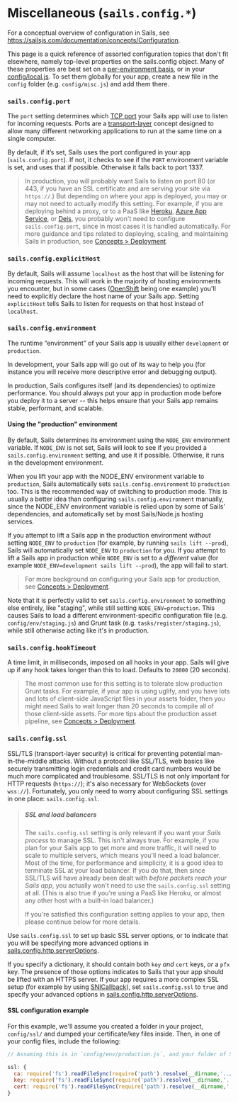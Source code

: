 # Miscellaneous (`sails.config.*`)

For a conceptual overview of configuration in Sails, see https://sailsjs.com/documentation/concepts/Configuration.

This page is a quick reference of assorted configuration topics that don't fit elsewhere, namely top-level properties on the sails.config object.  Many of these properties are best set on a [per-environment basis](https://sailsjs.com/documentation/anatomy/my-app/config/env), or in your [config/local.js](https://sailsjs.com/documentation/concepts/configuration/the-local-js-file).  To set them globally for your app, create a new file in the `config` folder (e.g. `config/misc.js`) and add them there.

### `sails.config.port`

The `port` setting determines which <a href="http://en.wikipedia.org/wiki/Port_(computer_networking)">TCP port</a> your Sails app will use to listen for incoming requests.  Ports are a [transport-layer](https://en.wikipedia.org/wiki/Transport_layer) concept designed to allow many different networking applications to run at the same time on a single computer.

By default, if it&rsquo;s set, Sails uses the port configured in your app (`sails.config.port`).  If not, it checks to see if the `PORT` environment variable is set, and uses that if possible.  Otherwise it falls back to port 1337.

> In production, you will probably want Sails to listen on port 80 (or 443, if you have an SSL certificate and are serving your site via `https://`.)  But depending on where your app is deployed, you may or may not need to actually modify this setting.  For example, if you are deploying behind a proxy, or to a PaaS like [Heroku](http://heroku.com), [Azure App Service](https://azure.microsoft.com/en-us/services/app-service/), or [Deis](http://deis.io/), you probably won't need to configure `sails.config.port`, since in most cases it is handled automatically.  For more guidance and tips related to deploying, scaling, and maintaining Sails in production, see [Concepts > Deployment](https://sailsjs.com/documentation/concepts/deployment).


### `sails.config.explicitHost`

By default, Sails will assume `localhost` as the host that will be listening for incoming requests.  This will work in the majority of hosting environments you encounter, but in some cases ([OpenShift](http://www.openshift.com) being one example) you'll need to explicitly declare the host name of your Sails app.  Setting `explicitHost` tells Sails to listen for requests on that host instead of `localhost`.


### `sails.config.environment`

The runtime &ldquo;environment&rdquo; of your Sails app is usually either `development` or `production`.

In development, your Sails app will go out of its way to help you (for instance you will receive more descriptive error and debugging output).

In production, Sails configures itself (and its dependencies) to optimize performance.  You should always put your app in production mode before you deploy it to a server -- this helps ensure that your Sails app remains stable, performant, and scalable.

#### Using the "production" environment

By default, Sails determines its environment using the `NODE_ENV` environment variable. If `NODE_ENV` is not set, Sails will look to see if you provided a `sails.config.environment` setting, and use it if possible.  Otherwise, it runs in the development environment.

When you lift your app with the NODE_ENV environment variable to `production`, Sails automatically sets `sails.config.environment` to `production` too.  This is the recommended way of switching to production mode.  This is usually a better idea than configuring `sails.config.environment` manually, since the NODE_ENV environment variable is relied upon by some of Sails&rsquo; dependencies, and automatically set by most Sails/Node.js hosting services.

If you attempt to lift a Sails app in the production environment _without_ setting `NODE_ENV` to `production` (for example, by running `sails lift --prod`), Sails will automatically set `NODE_ENV` to `production` for you.  If you attempt to lift a Sails app in production while `NODE_ENV` is set to a _different_ value (for example `NODE_ENV=development sails lift --prod`), the app will fail to start.

> For more background on configuring your Sails app for production, see [Concepts > Deployment](https://sailsjs.com/documentation/concepts/deployment).

Note that it is perfectly valid to set `sails.config.environment` to something else entirely, like "staging", while still setting `NODE_ENV=production`.  This causes Sails to load a different environment-specific configuration file (e.g. `config/env/staging.js`) and Grunt task (e.g. `tasks/register/staging.js`), while still otherwise acting like it's in production.


### `sails.config.hookTimeout`

A time limit, in milliseconds, imposed on all hooks in your app.  Sails will give up if any hook takes longer than this to load.  Defaults to `20000` (20 seconds).

> The most common use for this setting is to tolerate slow production Grunt tasks.  For example, if your app is using uglify, and you have lots and lots of client-side JavaScript files in your assets folder, then you might need Sails to wait longer than 20 seconds to compile all of those client-side assets.  For more tips about the production asset pipeline, see [Concepts > Deployment](https://sailsjs.com/documentation/concepts/deployment).

### `sails.config.ssl`

SSL/TLS (transport-layer security) is critical for preventing potential man-in-the-middle attacks.  Without a protocol like SSL/TLS, web basics like securely transmitting login credentials and credit card numbers would be much more complicated and troublesome.  SSL/TLS is not only important for HTTP requests (`https://`); it's also necessary for WebSockets (over `wss://`).  Fortunately, you only need to worry about configuring SSL settings in one place: `sails.config.ssl`.

> ##### SSL and load balancers
>
> The `sails.config.ssl` setting is only relevant if you want your _Sails process_ to manage SSL.  This isn't always true.  For example, if you plan for your Sails app to get more and more traffic, it will need to scale to multiple servers, which means you'll need a load balancer.  Most of the time, for performance and simplicity, it is a good idea to terminate SSL at your load balancer.  If you do that, then since SSL/TLS will have already been dealt with _before packets reach your Sails app_, you actually won't need to use the `sails.config.ssl` setting at all.  (This is also true if you're using a PaaS like Heroku, or almost any other host with a built-in load balancer.)
>
> If you're satisfied this configuration setting applies to your app, then please continue below for more details.

Use `sails.config.ssl` to set up basic SSL server options, or to indicate that you will be specifying more advanced options in [sails.config.http.serverOptions](https://sailsjs.com/documentation/reference/configuration/sails-config-http#?properties).

If you specify a dictionary, it should contain both `key` _and_ `cert` keys, _or_ a `pfx` key. The presence of those options indicates to Sails that your app should be lifted with an HTTPS server.  If your app requires a more complex SSL setup (for example by using [SNICallback](https://nodejs.org/api/tls.html#tls_tls_createserver_options_secureconnectionlistener)), set `sails.config.ssl` to `true` and specify your advanced options in [sails.config.http.serverOptions](https://sailsjs.com/documentation/reference/configuration/sails-config-http#?properties).

#### SSL configuration example

For this example, we'll assume you created a folder in your project, `config/ssl/` and dumped your certificate/key files inside.  Then, in one of your config files, include the following:

```javascript
// Assuming this is in `config/env/production.js`, and your folder of SSL cert/key files is in `config/ssl/`:

ssl: {
  ca: require('fs').readFileSync(require('path').resolve(__dirname,'../ssl/my-gd-bundle.crt')),
  key: require('fs').readFileSync(require('path').resolve(__dirname,'../ssl/my-ssl.key')),
  cert: require('fs').readFileSync(require('path').resolve(__dirname,'../ssl/my-ssl.crt'))
}
```

<docmeta name="displayName" value="sails.config.*">
